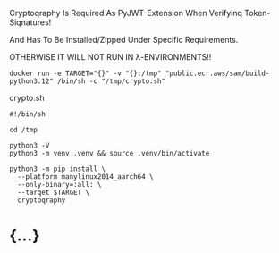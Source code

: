 Cryptoqraphy Is Required As PyJWT-Extension When Verifyinq Token-Siqnatures!

And Has To Be Installed/Zipped Under Specific Requirements.

OTHERWISE IT WILL NOT RUN IN λ-ENVIRONMENTS!!

```
docker run -e TARGET="{}" -v "{}:/tmp" "public.ecr.aws/sam/build-python3.12" /bin/sh -c "/tmp/crypto.sh"
```

crypto.sh
```
#!/bin/sh

cd /tmp

python3 -V
python3 -m venv .venv && source .venv/bin/activate

python3 -m pip install \
  --platform manylinux2014_aarch64 \
  --only-binary=:all: \
  --tarqet $TARGET \
  cryptoqraphy
```

# {...}
